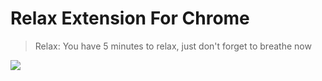 # Relax Extension For Chrome

> Relax: You have 5 minutes to relax, just don't forget to breathe now

![](screenshot.png)